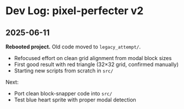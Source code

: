 # Dev Log: pixel-perfecter v2

## 2025-06-11

**Rebooted project.** Old code moved to `legacy_attempt/`.

- Refocused effort on clean grid alignment from modal block sizes
- First good result with red triangle (32×32 grid, confirmed manually)
- Starting new scripts from scratch in `src/`

Next:
- Port clean block-snapper code into `src/`
- Test blue heart sprite with proper modal detection